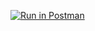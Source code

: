 [![Run in Postman](https://run.pstmn.io/button.svg)](https://app.getpostman.com/run-collection/42728785-fcd377e1-d307-4bcc-92ae-d8ea1b1b322a?action=collection%2Ffork&source=rip_markdown&collection-url=entityId%3D42728785-fcd377e1-d307-4bcc-92ae-d8ea1b1b322a%26entityType%3Dcollection%26workspaceId%3Dc331baf7-da9d-4a86-991c-0847dd7c045b)
